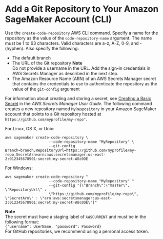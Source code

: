 # Add a Git Repository to Your Amazon SageMaker Account \(CLI\)<a name="nbi-git-resource-cli"></a>

Use the `create-code-repository` AWS CLI command\. Specify a name for the repository as the value of the `code-repository-name` argument\. The name must be 1 to 63 characters\. Valid characters are a\-z, A\-Z, 0\-9, and \- \(hyphen\)\. Also specify the following:
+ The default branch
+ The URL of the Git repository
**Note**  
Do not provide a username in the URL\. Add the sign\-in credentials in AWS Secrets Manager as described in the next step\.
+ The Amazon Resource Name \(ARN\) of an AWS Secrets Manager secret that contains the credentials to use to authenticate the repository as the value of the `git-config` argument

For information about creating and storing a secret, see [Creating a Basic Secret](https://docs.aws.amazon.com/secretsmanager/latest/userguide/manage_create-basic-secret.html) in the *AWS Secrets Manager User Guide*\. The following command creates a new repository named `MyRespository` in your Amazon SageMaker account that points to a Git repository hosted at `https://github.com/myprofile/my-repo"`\.

For Linux, OS X, or Unix:

```
aws sagemaker create-code-repository \
                    --code-repository-name "MyRepository" \
                    --git-config Branch=branch,RepositoryUrl=https://github.com/myprofile/my-repo,SecretArn=arn:aws:secretsmanager:us-east-2:012345678901:secret:my-secret-ABc0DE
```

For Windows:

```
aws sagemaker create-code-repository ^
                    --code-repository-name "MyRepository" ^
                    --git-config "{\"Branch\":\"master\", \"RepositoryUrl\" :
                    \"https://github.com/myprofile/my-repo\", \"SecretArn\" : \"arn:aws:secretsmanager:us-east-2:012345678901:secret:my-secret-ABc0DE\"}"
```

**Note**  
The secret must have a staging label of `AWSCURRENT` and must be in the following format:  
`{"username": UserName, "password": Password}`  
For GitHub repositories, we recommend using a personal access token\.